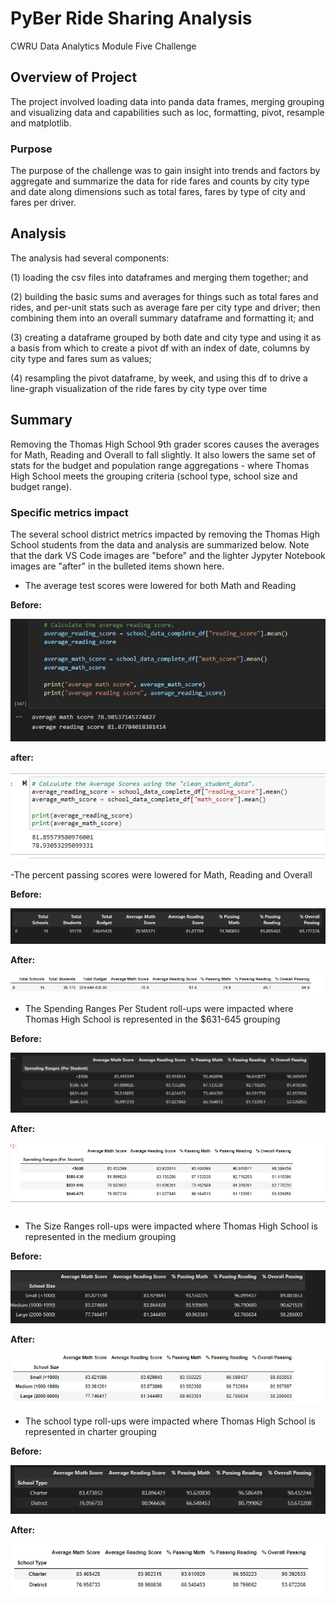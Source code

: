 # PyBer Ride Sharing Analysis

CWRU Data Analytics Module Five Challenge


## Overview of Project

The project involved loading data into panda data frames, merging grouping and visualizing data and capabilities such as loc, formatting, pivot, resample and matplotlib.  

### Purpose

The purpose of the challenge was to gain insight into trends and factors by aggregate and summarize the data for ride fares and counts by city type and date along dimensions such as total fares, fares by type of city and fares per driver.  

## Analysis 

The analysis had several components:

(1) loading the csv files into dataframes and merging them together;  and

(2) building the basic sums and averages for things such as total fares and rides, and per-unit stats such as average fare per city type and driver; then combining them into an overall summary dataframe and formatting it; and 

(3) creating a dataframe grouped by both date and city type and using it as a basis from which to create a pivot df with an index of date, columns by city type and fares sum as values; 

(4) resampling the pivot dataframe, by week, and using this df to drive a line-graph visualization of the ride fares by city type over time


## Summary

Removing the Thomas High School 9th grader scores causes the averages for Math, Reading and Overall to fall slightly.  It also lowers the same set of stats for the budget and population range aggregations - where Thomas High School meets the grouping criteria (school type, school size and budget range). 

### Specific metrics impact 

The several school district metrics impacted by removing the Thomas High School students from the data and analysis are summarized below.  Note that the dark VS Code images are "before" and the lighter Jypyter Notebook images are "after" in the bulleted items shown here.  

- The average test scores were lowered for both Math and Reading 

**Before:**

![img](https://github.com/fhsal/PyCity_Schools/blob/main/Images/before_Avg_scores.png)

**after:**  

![img](https://github.com/fhsal/PyCity_Schools/blob/main/Images/after_Avg_scores.png)


-The percent passing scores were lowered for Math, Reading and Overall

**Before:**

![img](https://github.com/fhsal/PyCity_Schools/blob/main/Images/before_passing_percent.png)

**After:**

![img](https://github.com/fhsal/PyCity_Schools/blob/main/Images/after_passing_percent.png)


- The Spending Ranges Per Student roll-ups were impacted where Thomas High School is represented in the $631-645 grouping

**Before:**

![img](https://github.com/fhsal/PyCity_Schools/blob/main/Images/before_spending.png)

**After:**

![img](https://github.com/fhsal/PyCity_Schools/blob/main/Images/after_spending.png)

- The Size Ranges  roll-ups were impacted where Thomas High School is represented in the medium grouping

**Before:**

![img](https://github.com/fhsal/PyCity_Schools/blob/main/Images/before_size.png)

**After:**

![img](https://github.com/fhsal/PyCity_Schools/blob/main/Images/after_size.png)

- The school type roll-ups were impacted where Thomas High School is represented in charter grouping

**Before:**

![img](https://github.com/fhsal/PyCity_Schools/blob/main/Images/before_type.png)

**After:**

![img](https://github.com/fhsal/PyCity_Schools/blob/main/Images/after_type.png)
